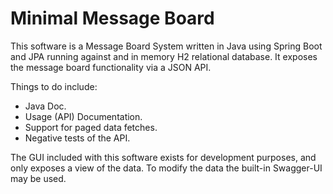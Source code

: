 # Minimal Message Board

This software is a Message Board System written in Java
using Spring Boot and JPA running against and in memory
H2 relational database.  It exposes the message board
functionality via a JSON API.

Things to do include:

- Java Doc.
- Usage (API) Documentation.
- Support for paged data fetches.
- Negative tests of the API.

The GUI included with this software exists for development
purposes, and only exposes a view of the data.  To modify
the data the built-in Swagger-UI may be used.